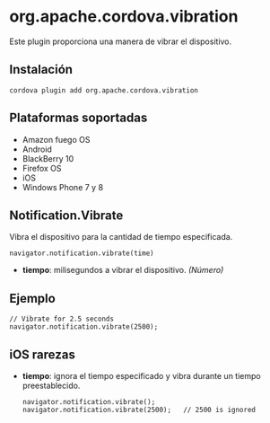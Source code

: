<!---
    Licensed to the Apache Software Foundation (ASF) under one
    or more contributor license agreements.  See the NOTICE file
    distributed with this work for additional information
    regarding copyright ownership.  The ASF licenses this file
    to you under the Apache License, Version 2.0 (the
    "License"); you may not use this file except in compliance
    with the License.  You may obtain a copy of the License at

      http://www.apache.org/licenses/LICENSE-2.0

    Unless required by applicable law or agreed to in writing,
    software distributed under the License is distributed on an
    "AS IS" BASIS, WITHOUT WARRANTIES OR CONDITIONS OF ANY
    KIND, either express or implied.  See the License for the
    specific language governing permissions and limitations
    under the License.
-->

# org.apache.cordova.vibration

Este plugin proporciona una manera de vibrar el dispositivo.

## Instalación

    cordova plugin add org.apache.cordova.vibration
    

## Plataformas soportadas

*   Amazon fuego OS
*   Android
*   BlackBerry 10
*   Firefox OS
*   iOS
*   Windows Phone 7 y 8

## Notification.Vibrate

Vibra el dispositivo para la cantidad de tiempo especificada.

    navigator.notification.vibrate(time)
    

*   **tiempo**: milisegundos a vibrar el dispositivo. *(Número)*

## Ejemplo

    // Vibrate for 2.5 seconds
    navigator.notification.vibrate(2500);
    

## iOS rarezas

*   **tiempo**: ignora el tiempo especificado y vibra durante un tiempo preestablecido.
    
        navigator.notification.vibrate();
        navigator.notification.vibrate(2500);   // 2500 is ignored